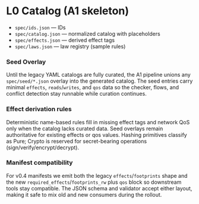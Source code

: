 # L0 Catalog (A1 skeleton)
- `spec/ids.json` — IDs
- `spec/catalog.json` — normalized catalog with placeholders
- `spec/effects.json` — derived effect tags
- `spec/laws.json` — law registry (sample rules)

### Seed Overlay
Until the legacy YAML catalogs are fully curated, the A1 pipeline unions any
`spec/seed/*.json` overlay into the generated catalog. The seed entries carry
minimal `effects`, `reads`/`writes`, and `qos` data so the checker, flows, and
conflict detection stay runnable while curation continues.

### Effect derivation rules
Deterministic name-based rules fill in missing effect tags and network QoS only when the catalog lacks curated data.
Seed overlays remain authoritative for existing effects or qos values.
Hashing primitives classify as Pure; Crypto is reserved for secret-bearing operations (sign/verify/encrypt/decrypt).

### Manifest compatibility
For v0.4 manifests we emit both the legacy `effects`/`footprints` shape and the new `required_effects`/`footprints_rw` plus `qos` block so downstream tools stay compatible.
The JSON schema and validator accept either layout, making it safe to mix old and new consumers during the rollout.
